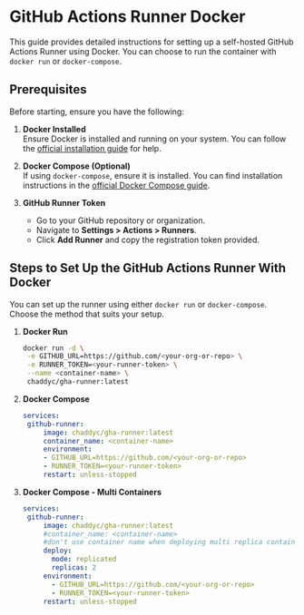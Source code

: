# GitHub Actions Runner Docker

This guide provides detailed instructions for setting up a self-hosted GitHub Actions Runner using Docker. You can choose to run the container with `docker run` or `docker-compose`.

## Prerequisites

Before starting, ensure you have the following:

1. **Docker Installed**  
   Ensure Docker is installed and running on your system. You can follow the [official installation guide](https://docs.docker.com/get-docker/) for help.

2. **Docker Compose (Optional)**  
   If using `docker-compose`, ensure it is installed. You can find installation instructions in the [official Docker Compose guide](https://docs.docker.com/compose/install/).

3. **GitHub Runner Token**  
   - Go to your GitHub repository or organization.  
   - Navigate to **Settings > Actions > Runners**.
   - Click **Add Runner** and copy the registration token provided.

## Steps to Set Up the GitHub Actions Runner With Docker

You can set up the runner using either `docker run` or `docker-compose`. Choose the method that suits your setup.

1. **Docker Run**
   ```bash
   docker run -d \
    -e GITHUB_URL=https://github.com/<your-org-or-repo> \
    -e RUNNER_TOKEN=<your-runner-token> \
    --name <container-name> \
    chaddyc/gha-runner:latest
   ```

2. **Docker Compose**
   ```yaml
   services:
    github-runner:
        image: chaddyc/gha-runner:latest
        container_name: <container-name>
        environment:
        - GITHUB_URL=https://github.com/<your-org-or-repo>
        - RUNNER_TOKEN=<your-runner-token>
        restart: unless-stopped
   ```

3. **Docker Compose - Multi Containers**
   ```yaml
   services:
    github-runner:
        image: chaddyc/gha-runner:latest
        #container_name: <container-name>
        #don't use container name when deploying multi replica containers of your gha-runner
        deploy:
          mode: replicated
          replicas: 2
        environment:
          - GITHUB_URL=https://github.com/<your-org-or-repo>
          - RUNNER_TOKEN=<your-runner-token>
        restart: unless-stopped


